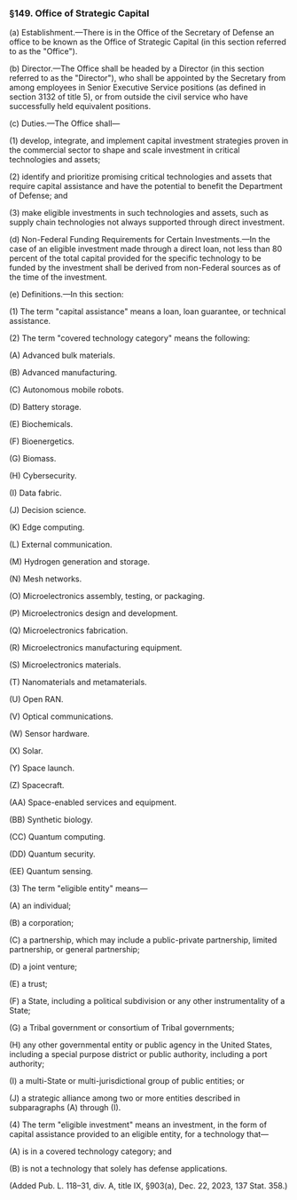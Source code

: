 ### §149. Office of Strategic Capital ###

(a) Establishment.—There is in the Office of the Secretary of Defense an office to be known as the Office of Strategic Capital (in this section referred to as the "Office").

(b) Director.—The Office shall be headed by a Director (in this section referred to as the "Director"), who shall be appointed by the Secretary from among employees in Senior Executive Service positions (as defined in section 3132 of title 5), or from outside the civil service who have successfully held equivalent positions.

(c) Duties.—The Office shall—

(1) develop, integrate, and implement capital investment strategies proven in the commercial sector to shape and scale investment in critical technologies and assets;

(2) identify and prioritize promising critical technologies and assets that require capital assistance and have the potential to benefit the Department of Defense; and

(3) make eligible investments in such technologies and assets, such as supply chain technologies not always supported through direct investment.

(d) Non-Federal Funding Requirements for Certain Investments.—In the case of an eligible investment made through a direct loan, not less than 80 percent of the total capital provided for the specific technology to be funded by the investment shall be derived from non-Federal sources as of the time of the investment.

(e) Definitions.—In this section:

(1) The term "capital assistance" means a loan, loan guarantee, or technical assistance.

(2) The term "covered technology category" means the following:

(A) Advanced bulk materials.

(B) Advanced manufacturing.

(C) Autonomous mobile robots.

(D) Battery storage.

(E) Biochemicals.

(F) Bioenergetics.

(G) Biomass.

(H) Cybersecurity.

(I) Data fabric.

(J) Decision science.

(K) Edge computing.

(L) External communication.

(M) Hydrogen generation and storage.

(N) Mesh networks.

(O) Microelectronics assembly, testing, or packaging.

(P) Microelectronics design and development.

(Q) Microelectronics fabrication.

(R) Microelectronics manufacturing equipment.

(S) Microelectronics materials.

(T) Nanomaterials and metamaterials.

(U) Open RAN.

(V) Optical communications.

(W) Sensor hardware.

(X) Solar.

(Y) Space launch.

(Z) Spacecraft.

(AA) Space-enabled services and equipment.

(BB) Synthetic biology.

(CC) Quantum computing.

(DD) Quantum security.

(EE) Quantum sensing.

(3) The term "eligible entity" means—

(A) an individual;

(B) a corporation;

(C) a partnership, which may include a public-private partnership, limited partnership, or general partnership;

(D) a joint venture;

(E) a trust;

(F) a State, including a political subdivision or any other instrumentality of a State;

(G) a Tribal government or consortium of Tribal governments;

(H) any other governmental entity or public agency in the United States, including a special purpose district or public authority, including a port authority;

(I) a multi-State or multi-jurisdictional group of public entities; or

(J) a strategic alliance among two or more entities described in subparagraphs (A) through (I).

(4) The term "eligible investment" means an investment, in the form of capital assistance provided to an eligible entity, for a technology that—

(A) is in a covered technology category; and

(B) is not a technology that solely has defense applications.

(Added Pub. L. 118–31, div. A, title IX, §903(a), Dec. 22, 2023, 137 Stat. 358.)